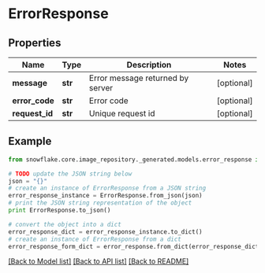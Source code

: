 # ErrorResponse


## Properties
Name | Type | Description | Notes
------------ | ------------- | ------------- | -------------
**message** | **str** | Error message returned by server | [optional] 
**error_code** | **str** | Error code | [optional] 
**request_id** | **str** | Unique request id | [optional] 

## Example

```python
from snowflake.core.image_repository._generated.models.error_response import ErrorResponse

# TODO update the JSON string below
json = "{}"
# create an instance of ErrorResponse from a JSON string
error_response_instance = ErrorResponse.from_json(json)
# print the JSON string representation of the object
print ErrorResponse.to_json()

# convert the object into a dict
error_response_dict = error_response_instance.to_dict()
# create an instance of ErrorResponse from a dict
error_response_form_dict = error_response.from_dict(error_response_dict)
```
[[Back to Model list]](../README.md#documentation-for-models) [[Back to API list]](../README.md#documentation-for-api-endpoints) [[Back to README]](../README.md)


